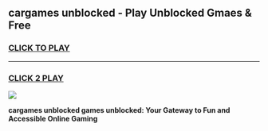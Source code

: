 
## cargames unblocked - Play Unblocked Gmaes & Free
<h3>
<a href="https://news.freeplayer.one?title=cargames_unblocked&ref=23F">CLICK TO PLAY</a></h3>
<hr>

<h3>
<a href="https://news.freeplayer.one?title=cargames_unblocked&ref=23F">CLICK 2 PLAY</a>
  
</h3>

<a href="https://news.freeplayer.one?title=cargames_unblocked&ref=23F/"><img src="https://clearcache.store/games.png"></a>


**cargames unblocked games unblocked: Your Gateway to Fun and Accessible Online Gaming**
